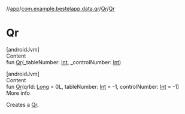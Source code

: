 //[app](../../index.md)/[com.example.bestelapp.data.qr](../index.md)/[Qr](index.md)/[Qr](-qr.md)



# Qr  
[androidJvm]  
Content  
fun [Qr](-qr.md)(_tableNumber: [Int](https://kotlinlang.org/api/latest/jvm/stdlib/kotlin/-int/index.html), _controlNumber: [Int](https://kotlinlang.org/api/latest/jvm/stdlib/kotlin/-int/index.html))  


[androidJvm]  
Content  
fun [Qr](-qr.md)(qrId: [Long](https://kotlinlang.org/api/latest/jvm/stdlib/kotlin/-long/index.html) = 0L, tableNumber: [Int](https://kotlinlang.org/api/latest/jvm/stdlib/kotlin/-int/index.html) = -1, controlNumber: [Int](https://kotlinlang.org/api/latest/jvm/stdlib/kotlin/-int/index.html) = -1)  
More info  


Creates a [Qr](index.md).

  



